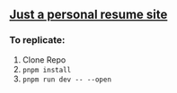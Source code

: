 ## [Just a personal resume site](https://ari-s-123.github.io/Personal-Site)

### To replicate:

1. Clone Repo
2. `pnpm install`
3. `pnpm run dev -- --open`
